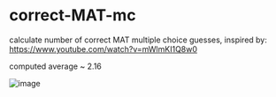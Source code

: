 # correct-MAT-mc

calculate number of correct MAT multiple choice guesses, inspired by: https://www.youtube.com/watch?v=mWlmKI1Q8w0

computed average ~ 2.16

![image](https://user-images.githubusercontent.com/69733240/190473872-7ae8fb53-658e-446b-93d8-61afbaf47077.png)
